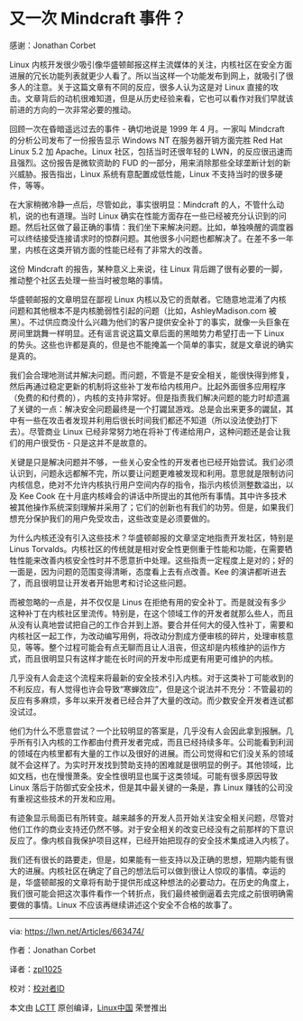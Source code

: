 又一次 Mindcraft 事件？
=======================

感谢：Jonathan Corbet

Linux 内核开发很少吸引像华盛顿邮报这样主流媒体的关注，内核社区在安全方面进展的冗长功能列表就更少人看了。所以当这样一个功能发布到网上，就吸引了很多人的注意。关于这篇文章有不同的反应，很多人认为这是对 Linux 直接的攻击。文章背后的动机很难知道，但是从历史经验来看，它也可以看作对我们早就该前进的方向的一次非常必要的推动。

回顾一次在昏暗遥远过去的事件 - 确切地说是 1999 年 4 月。一家叫 Mindcraft 的分析公司发布了一份报告显示 Windows NT 在服务器开销方面完胜 Red Hat Linux 5.2 加 Apache。Linux 社区，包括当时还很年轻的 LWN，的反应很迅速而且强烈。这份报告是微软资助的 FUD 的一部分，用来消除那些全球垄断计划的新兴威胁。报告指出，Linux 系统有意配置成低性能，Linux 不支持当时的很多硬件，等等。

在大家稍微冷静一点后，尽管如此，事实很明显：Mindcraft 的人，不管什么动机，说的也有道理。当时 Linux 确实在性能方面存在一些已经被充分认识到的问题。然后社区做了最正确的事情：我们坐下来解决问题。比如，单独唤醒的调度器可以终结接受连接请求时的惊群问题。其他很多小问题也都解决了。在差不多一年里，内核在这类开销方面的性能已经有了非常大的改善。

这份 Mindcraft 的报告，某种意义上来说，往 Linux 背后踢了很有必要的一脚，推动整个社区去处理一些当时被忽略的事情。

华盛顿邮报的文章明显在鄙视 Linux 内核以及它的贡献者。它随意地混淆了内核问题和其他根本不是内核脆弱性引起的问题（比如，AshleyMadison.com 被黑）。不过供应商没什么兴趣为他们的客户提供安全补丁的事实，就像一头巨象在房间里跳舞一样明显。还有谣言说这篇文章后面的黑暗势力希望打击一下 Linux 的势头。这些也许都是真的，但是也不能掩盖一个简单的事实，就是文章说的确实是真的。

我们会合理地测试并解决问题。而问题，不管是不是安全相关，能很快得到修复，然后再通过稳定更新的机制将这些补丁发布给内核用户。比起外面很多应用程序（免费的和付费的），内核的支持非常好。但是指责我们解决问题的能力时却遗漏了关键的一点：解决安全问题最终是一个打鼹鼠游戏。总是会出来更多的鼹鼠，其中有一些在攻击者发现并利用后很长时间我们都还不知道（所以没法使劲打下去）。尽管商业 Linux 已经非常努力地在将补丁传递给用户，这种问题还是会让我们的用户很受伤 - 只是这并不是故意的。

关键是只是解决问题并不够，一些关心安全性的开发者也已经开始尝试。我们必须认识到，问题永远都解不完，所以要让问题更难被发现和利用。意思就是限制访问内核信息，绝对不允许内核执行用户空间内存的指令，指示内核侦测整数溢出，以及 Kee Cook 在十月底内核峰会的讲话中所提出的其他所有事情。其中许多技术被其他操作系统深刻理解并采用了；它们的创新也有我们的功劳。但是，如果我们想充分保护我们的用户免受攻击，这些改变是必须要做的。

为什么内核还没有引入这些技术？华盛顿邮报的文章坚定地指责开发社区，特别是 Linus Torvalds。内核社区的传统就是相对安全性更侧重于性能和功能，在需要牺牲性能来改善内核安全性时并不愿意折中处理。这些指责一定程度上是对的；好的一面是，因为问题的范围变得清晰，态度看上去有点改善。Kee 的演讲都听进去了，而且很明显让开发者开始思考和讨论这些问题。

而被忽略的一点是，并不仅仅是 Linus 在拒绝有用的安全补丁。而是就没有多少这种补丁在内核社区里流传。特别是，在这个领域工作的开发者就那么些人，而且从没有认真地尝试把自己的工作合并到上游。要合并任何大的侵入性补丁，需要和内核社区一起工作，为改动编写用例，将改动分割成方便审核的碎片，处理审核意见，等等。整个过程可能会有点无聊而且让人沮丧，但这却是内核维护的运作方式，而且很明显只有这样才能在长时间的开发中形成更有用更可维护的内核。 

几乎没有人会走这个流程来将最新的安全技术引入内核。对于这类补丁可能收到的不利反应，有人觉得也许会导致“寒蝉效应”，但是这个说法并不充分：不管最初的反应有多麻烦，多年以来开发者已经合并了大量的改动。而少数安全开发者连试都没试过。

他们为什么不愿意尝试？一个比较明显的答案是，几乎没有人会因此拿到报酬。几乎所有引入内核的工作都由付费开发者完成，而且已经持续多年。公司能看到利润的领域在内核里都有大量的工作以及很好的进展。而公司觉得和它们没关系的领域就不会这样了。为实时开发找到赞助支持的困难就是很明显的例子。其他领域，比如文档，也在慢慢萧条。安全性很明显也属于这类领域。可能有很多原因导致 Linux 落后于防御式安全技术，但是其中最关键的一条是，靠 Linux 赚钱的公司没有重视这些技术的开发和应用。

有迹象显示局面已有所转变。越来越多的开发人员开始关注安全相关问题，尽管对他们工作的商业支持还仍然不够。对于安全相关的改变已经没有之前那样的下意识反应了。像内核自我保护项目这样，已经开始把现存的安全技术集成进入内核了。

我们还有很长的路要走，但是，如果能有一些支持以及正确的思想，短期内能有很大的进展。内核社区在确定了自己的想法后可以做到很让人惊叹的事情。幸运的是，华盛顿邮报的文章将有助于提供形成这种想法的必要动力。在历史的角度上，我们很可能会把这次事件看作一个转折点，我们最终被倒逼着去完成之前很明确需要做的事情。Linux 不应该再继续讲述这个安全不合格的故事了。

---------------------------

via: https://lwn.net/Articles/663474/

作者：Jonathan Corbet

译者：[zpl1025](https://github.com/zpl1025)

校对：[校对者ID](https://github.com/校对者ID)


本文由 [LCTT](https://github.com/LCTT/TranslateProject) 原创编译，[Linux中国](https://linux.cn/) 荣誉推出
